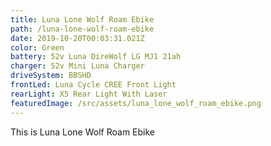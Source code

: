 ```yaml
---
title: Luna Lone Wolf Roam Ebike
path: /luna-lone-wolf-roam-ebike
date: 2019-10-20T00:03:31.021Z
color: Green
battery: 52v Luna DireWolf LG MJ1 21ah
charger: 52v Mini Luna Charger
driveSystem: BBSHD
frontLed: Luna Cycle CREE Front Light
rearLight: X5 Rear Light With Laser
featuredImage: /src/assets/luna_lone_wolf_roam_ebike.png
---
```

This is Luna Lone Wolf Roam Ebike
